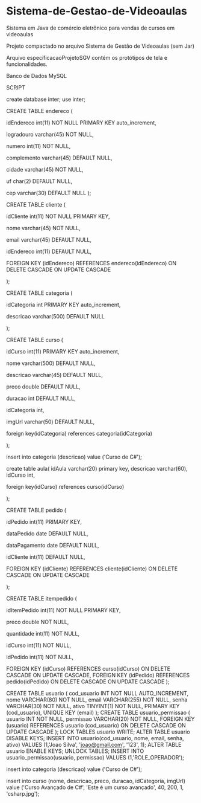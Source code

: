 # Sistema-de-Gestao-de-Videoaulas
Sistema em Java de comércio eletrônico para vendas de cursos em videoaulas

Projeto compactado no arquivo Sistema de Gestão de Videoaulas (sem Jar)

Arquivo especificacaoProjetoSGV contém os protótipos de tela e funcionalidades.

Banco de Dados MySQL

SCRIPT 




create database inter;
use inter;



CREATE TABLE endereco (

  idEndereco int(11) NOT NULL PRIMARY KEY auto_increment,

  logradouro varchar(45) NOT NULL,

  numero int(11) NOT NULL,

  complemento varchar(45) DEFAULT NULL,

  cidade varchar(45) NOT NULL,

  uf char(2) DEFAULT NULL,

  cep varchar(30) DEFAULT NULL
  );

CREATE TABLE cliente (

  idCliente int(11) NOT NULL PRIMARY KEY,

  nome varchar(45) NOT NULL,

  email varchar(45) DEFAULT NULL,

  idEndereco int(11) DEFAULT NULL,

  FOREIGN KEY (idEndereco) REFERENCES endereco(idEndereco) ON DELETE CASCADE ON UPDATE CASCADE

);





CREATE TABLE categoria (

  idCategoria int PRIMARY KEY auto_increment,

  descricao varchar(500) DEFAULT NULL  

);




CREATE TABLE curso (

  idCurso int(11) PRIMARY KEY auto_increment,

  nome varchar(500) DEFAULT NULL,

  descricao varchar(45) DEFAULT NULL,

  preco double DEFAULT NULL,
  
  duracao int DEFAULT NULL,

  idCategoria int,

  imgUrl varchar(50) DEFAULT NULL,

  foreign key(idCategoria) references categoria(idCategoria)
 
 );
 

insert into categoria (descricao) value ('Curso de C#');
 

create table aula(
idAula varchar(20) primary key,
descricao varchar(60),
idCurso int,

foreign key(idCurso) references curso(idCurso)


);

CREATE TABLE pedido (

  idPedido int(11) PRIMARY KEY,

  dataPedido date DEFAULT NULL,

  dataPagamento date DEFAULT NULL,

  idCliente int(11) DEFAULT NULL,

  FOREIGN KEY (idCliente) REFERENCES cliente(idCliente) ON DELETE CASCADE ON UPDATE CASCADE
 
);

CREATE TABLE itempedido (

  idItemPedido int(11) NOT NULL PRIMARY KEY,

  preco double NOT NULL,

  quantidade int(11) NOT NULL,

  idCurso int(11) NOT NULL,

  idPedido int(11) NOT NULL,

  FOREIGN KEY (idCurso) REFERENCES curso(idCurso) ON DELETE CASCADE ON UPDATE CASCADE,
  FOREIGN KEY (idPedido) REFERENCES pedido(idPedido) ON DELETE CASCADE ON UPDATE CASCADE
);

CREATE TABLE usuario (
cod_usuario INT NOT NULL AUTO_INCREMENT,
nome VARCHAR(80) NOT NULL,
email VARCHAR(255) NOT NULL,
senha VARCHAR(30) NOT NULL,
ativo TINYINT(1) NOT NULL,
PRIMARY KEY (cod_usuario),
UNIQUE KEY (email)
);
CREATE TABLE usuario_permissao (
usuario INT NOT NULL,
permissao VARCHAR(20) NOT NULL,
FOREIGN KEY (usuario)
REFERENCES usuario (cod_usuario)
ON DELETE CASCADE
ON UPDATE CASCADE
);
LOCK TABLES usuario WRITE;
ALTER TABLE usuario DISABLE KEYS;
INSERT INTO usuario(cod_usuario, nome, email, senha, ativo) VALUES
(1,'Joao Silva', 'joao@gmail.com', '123', 1);
ALTER TABLE usuario ENABLE KEYS;
UNLOCK TABLES;
INSERT INTO usuario_permissao(usuario, permissao) VALUES
(1,'ROLE_OPERADOR');


insert into categoria (descricao) value ('Curso de C#');


insert into curso (nome, descricao, preco, duracao, idCategoria, imgUrl) value ('Curso Avançado de C#', 'Este é um curso avançado', 40, 200, 1, 'csharp.jpg');





